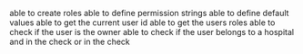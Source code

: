 able to create roles
able to define permission strings
able to define default values
able to get the current user id
able to get the users roles
able to check if the user is the owner
able to check if the user belongs to a hospital
and in the check
or in the check
